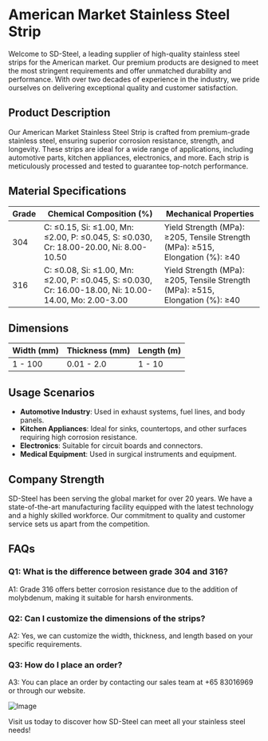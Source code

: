 # American Market Stainless Steel Strip

Welcome to SD-Steel, a leading supplier of high-quality stainless steel strips for the American market. Our premium products are designed to meet the most stringent requirements and offer unmatched durability and performance. With over two decades of experience in the industry, we pride ourselves on delivering exceptional quality and customer satisfaction.

## Product Description

Our American Market Stainless Steel Strip is crafted from premium-grade stainless steel, ensuring superior corrosion resistance, strength, and longevity. These strips are ideal for a wide range of applications, including automotive parts, kitchen appliances, electronics, and more. Each strip is meticulously processed and tested to guarantee top-notch performance.

## Material Specifications

| **Grade** | **Chemical Composition (%)** | **Mechanical Properties** |
|-----------|------------------------------|---------------------------|
| 304       | C: ≤0.15, Si: ≤1.00, Mn: ≤2.00, P: ≤0.045, S: ≤0.030, Cr: 18.00-20.00, Ni: 8.00-10.50 | Yield Strength (MPa): ≥205, Tensile Strength (MPa): ≥515, Elongation (%): ≥40 |
| 316       | C: ≤0.08, Si: ≤1.00, Mn: ≤2.00, P: ≤0.045, S: ≤0.030, Cr: 16.00-18.00, Ni: 10.00-14.00, Mo: 2.00-3.00 | Yield Strength (MPa): ≥205, Tensile Strength (MPa): ≥515, Elongation (%): ≥40 |

## Dimensions

| **Width (mm)** | **Thickness (mm)** | **Length (m)** |
|----------------|--------------------|----------------|
| 1 - 100        | 0.01 - 2.0         | 1 - 10         |

## Usage Scenarios

- **Automotive Industry**: Used in exhaust systems, fuel lines, and body panels.
- **Kitchen Appliances**: Ideal for sinks, countertops, and other surfaces requiring high corrosion resistance.
- **Electronics**: Suitable for circuit boards and connectors.
- **Medical Equipment**: Used in surgical instruments and equipment.

## Company Strength

SD-Steel has been serving the global market for over 20 years. We have a state-of-the-art manufacturing facility equipped with the latest technology and a highly skilled workforce. Our commitment to quality and customer service sets us apart from the competition.

## FAQs

### Q1: What is the difference between grade 304 and 316?
A1: Grade 316 offers better corrosion resistance due to the addition of molybdenum, making it suitable for harsh environments.

### Q2: Can I customize the dimensions of the strips?
A2: Yes, we can customize the width, thickness, and length based on your specific requirements.

### Q3: How do I place an order?
A3: You can place an order by contacting our sales team at +65 83016969 or through our website.

![Image](https://github.com/user-attachments/assets/2567258e-e124-4816-932d-1809bd27ef0b)

Visit us today to discover how SD-Steel can meet all your stainless steel needs!